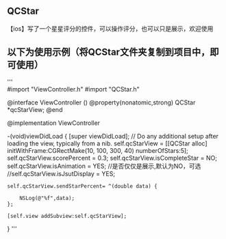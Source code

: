 ## QCStar
【ios】写了一个星星评分的控件，可以操作评分，也可以只是展示，欢迎使用
## 以下为使用示例（将QCStar文件夹复制到项目中，即可使用）
'''  
#import "ViewController.h"
#import "QCStar.h"


@interface ViewController ()
@property(nonatomic,strong) QCStar *qcStarView;
@end

@implementation ViewController

-(void)viewDidLoad {
    [super viewDidLoad];
    // Do any additional setup after loading the view, typically from a nib.
    self.qcStarView = [[QCStar alloc] initWithFrame:CGRectMake(10, 100, 300, 40) numberOfStars:5];
    self.qcStarView.scorePercent = 0.3;
    self.qcStarView.isCompleteStar = NO;
    self.qcStarView.isAnimation = YES;
    //是否仅仅是展示,默认为NO，可选
    //self.qcStarView.isJsutDisplay = YES;
    
    self.qcStarView.sendStarPercent= ^(double data) {
        
        NSLog(@"%f",data);
    };
    
    [self.view addSubview:self.qcStarView];

}
'''
